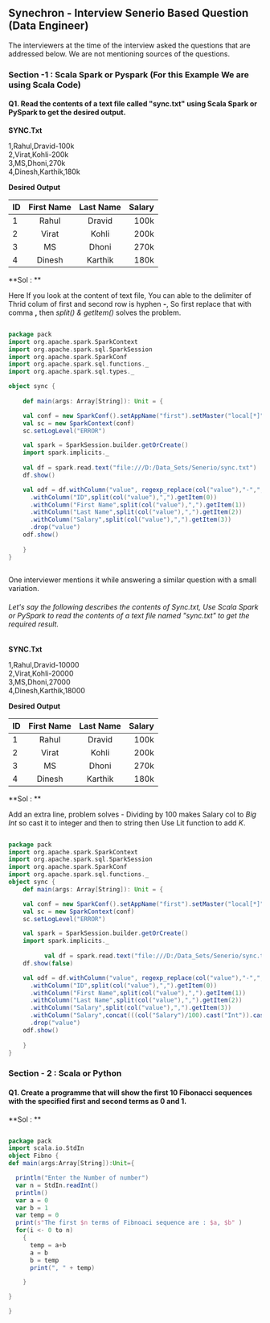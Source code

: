 ## Synechron - Interview Senerio Based Question (Data Engineer)

The interviewers at the time of the interview asked the questions that are addressed below. We are not mentioning sources of the questions.


### Section -1 : Scala Spark or Pyspark (For this Example We are using Scala Code)

#### Q1. Read the contents of a text file called "sync.txt" using Scala Spark or PySpark to get the desired output.

**SYNC.Txt**

1,Rahul,Dravid-100k <br />
2,Virat,Kohli-200k <br />
3,MS,Dhoni,270k <br />
4,Dinesh,Karthik,180k <br />

**Desired Output**


| ID|First Name  |Last Name  |Salary |
|---|:----------:|:---------:|------:|
|  1|     Rahul  |   Dravid  |  100k |
|  2|     Virat  |    Kohli  |  200k |
|  3|        MS  |    Dhoni  |  270k |
|  4|    Dinesh  |   Karthik |  180k |


**Sol : ** 

Here If you look at the content of text file, You can able to the delimiter of Thrid colum of first and second row is hyphen **-**, So first replace that with comma **,**
then *split() & getItem()* solves the problem.


```scala

package pack
import org.apache.spark.SparkContext
import org.apache.spark.sql.SparkSession
import org.apache.spark.SparkConf
import org.apache.spark.sql.functions._
import org.apache.spark.sql.types._

object sync {
  
    def main(args: Array[String]): Unit = {

    val conf = new SparkConf().setAppName("first").setMaster("local[*]")
    val sc = new SparkContext(conf)
    sc.setLogLevel("ERROR")

    val spark = SparkSession.builder.getOrCreate()
    import spark.implicits._
    
    val df = spark.read.text("file:///D:/Data_Sets/Senerio/sync.txt")
    df.show()

    val odf = df.withColumn("value", regexp_replace(col("value"),"-",","))
      .withColumn("ID",split(col("value"),",").getItem(0))
      .withColumn("First Name",split(col("value"),",").getItem(1))
      .withColumn("Last Name",split(col("value"),",").getItem(2))
      .withColumn("Salary",split(col("value"),",").getItem(3))
      .drop("value")
    odf.show()
    
    }
}
      
  ```

One interviewer mentions it while answering a similar question with a small variation. 

###### Let's say the following describes the contents of Sync.txt, Use Scala Spark or PySpark to read the contents of a text file named "sync.txt" to get the required result.

**SYNC.Txt**

1,Rahul,Dravid-10000 <br />
2,Virat,Kohli-20000 <br />
3,MS,Dhoni,27000 <br />
4,Dinesh,Karthik,18000 <br />


**Desired Output**

| ID|First Name  |Last Name  |Salary |
|---|:----------:|:---------:|------:|
|  1|     Rahul  |   Dravid  |  100k |
|  2|     Virat  |    Kohli  |  200k |
|  3|        MS  |    Dhoni  |  270k |
|  4|    Dinesh  |   Karthik |  180k |


**Sol : **

Add an extra line, problem solves - Dividing by 100 makes Salary col to *Big Int* so cast it to integer and then to string then Use Lit function to add *K*.

```scala

package pack
import org.apache.spark.SparkContext
import org.apache.spark.sql.SparkSession
import org.apache.spark.SparkConf
import org.apache.spark.sql.functions._
object sync {
    def main(args: Array[String]): Unit = {

    val conf = new SparkConf().setAppName("first").setMaster("local[*]")
    val sc = new SparkContext(conf)
    sc.setLogLevel("ERROR")

    val spark = SparkSession.builder.getOrCreate()
    import spark.implicits._
      
          val df = spark.read.text("file:///D:/Data_Sets/Senerio/sync.txt")
    df.show(false)

    val odf = df.withColumn("value", regexp_replace(col("value"),"-",","))
      .withColumn("ID",split(col("value"),",").getItem(0))
      .withColumn("First Name",split(col("value"),",").getItem(1))
      .withColumn("Last Name",split(col("value"),",").getItem(2))
      .withColumn("Salary",split(col("value"),",").getItem(3))
      .withColumn("Salary",concat(((col("Salary")/100).cast("Int")).cast("String"),lit("K")))
      .drop("value")
    odf.show()
      
    }
}

  ```
  
 ### Section - 2 : Scala or Python
  
 #### Q1. Create a programme that will show the first 10 Fibonacci sequences with the specified first and second terms as 0 and 1.
    
**Sol : ** 

  ```scala

  package pack
import scala.io.StdIn
object Fibno {
  def main(args:Array[String]):Unit={

    println("Enter the Number of number")
    var n = StdIn.readInt()
    println()
    var a = 0
    var b = 1
    var temp = 0
    print(s"The first $n terms of Fibnoaci sequence are : $a, $b" )
    for(i <- 0 to n)
      {
        temp = a+b
        a = b
        b = temp
        print(", " + temp)

      }

  }

}
  ```
